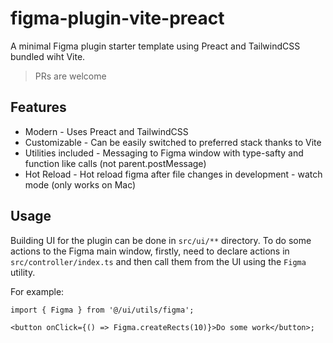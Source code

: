 # figma-plugin-vite-preact

A minimal Figma plugin starter template using Preact and TailwindCSS bundled wiht Vite.

> PRs are welcome

## Features

- Modern - Uses Preact and TailwindCSS
- Customizable - Can be easily switched to preferred stack thanks to Vite
- Utilities included - Messaging to Figma window with type-safty and function like calls (not parent.postMessage)
- Hot Reload - Hot reload figma after file changes in development - watch mode (only works on Mac)

## Usage

Building UI for the plugin can be done in `src/ui/**` directory.
To do some actions to the Figma main window, firstly, need to declare actions in `src/controller/index.ts` and then call them from the UI using the `Figma` utility.

For example:

```tsx
import { Figma } from '@/ui/utils/figma';

<button onClick={() => Figma.createRects(10)}>Do some work</button>;
```
